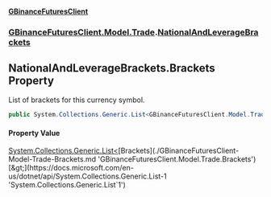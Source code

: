 #### [GBinanceFuturesClient](./index.md 'index')
### [GBinanceFuturesClient.Model.Trade](./GBinanceFuturesClient-Model-Trade.md 'GBinanceFuturesClient.Model.Trade').[NationalAndLeverageBrackets](./GBinanceFuturesClient-Model-Trade-NationalAndLeverageBrackets.md 'GBinanceFuturesClient.Model.Trade.NationalAndLeverageBrackets')
## NationalAndLeverageBrackets.Brackets Property
List of brackets for this currency symbol.  
```csharp
public System.Collections.Generic.List<GBinanceFuturesClient.Model.Trade.Brackets> Brackets { get; set; }
```
#### Property Value
[System.Collections.Generic.List&lt;](https://docs.microsoft.com/en-us/dotnet/api/System.Collections.Generic.List-1 'System.Collections.Generic.List`1')[Brackets](./GBinanceFuturesClient-Model-Trade-Brackets.md 'GBinanceFuturesClient.Model.Trade.Brackets')[&gt;](https://docs.microsoft.com/en-us/dotnet/api/System.Collections.Generic.List-1 'System.Collections.Generic.List`1')  
